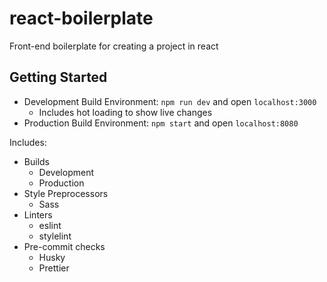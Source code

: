 # react-boilerplate
Front-end boilerplate for creating a project in react

## Getting Started
* Development Build Environment: `npm run dev` and open `localhost:3000`
  * Includes hot loading to show live changes
* Production Build Environment: `npm start` and open `localhost:8080`

Includes:
* Builds
  * Development
  * Production
* Style Preprocessors
  * Sass
* Linters
  * eslint
  * stylelint
* Pre-commit checks
  * Husky
  * Prettier
